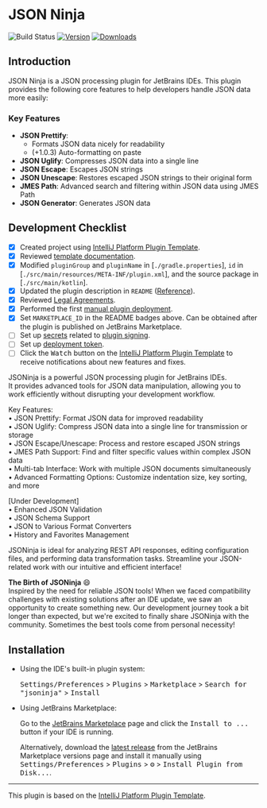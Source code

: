 # JSON Ninja

![Build Status](https://github.com/buYoung/intellij-jsoninja/workflows/Build/badge.svg)
[![Version](https://img.shields.io/jetbrains/plugin/v/26715.svg)](https://plugins.jetbrains.com/plugin/26715)
[![Downloads](https://img.shields.io/jetbrains/plugin/d/26715.svg)](https://plugins.jetbrains.com/plugin/26715)


## Introduction

JSON Ninja is a JSON processing plugin for JetBrains IDEs. This plugin provides the following core features to help developers handle JSON data more easily:

### Key Features

- **JSON Prettify**:
  - Formats JSON data nicely for readability
  - (+1.0.3) Auto-formatting on paste
- **JSON Uglify**: Compresses JSON data into a single line
- **JSON Escape**: Escapes JSON strings
- **JSON Unescape**: Restores escaped JSON strings to their original form
- **JMES Path**: Advanced search and filtering within JSON data using JMES Path
- **JSON Generator**: Generates JSON data

## Development Checklist
- [x] Created project using [IntelliJ Platform Plugin Template][template].
- [x] Reviewed [template documentation][template].
- [x] Modified `pluginGroup` and `pluginName` in [`./gradle.properties`], `id` in [`./src/main/resources/META-INF/plugin.xml`], and the source package in [`./src/main/kotlin`].
- [x] Updated the plugin description in `README` ([Reference][docs:plugin-description]).
- [x] Reviewed [Legal Agreements](https://plugins.jetbrains.com/docs/marketplace/legal-agreements.html?from=IJPluginTemplate).
- [x] Performed the first [manual plugin deployment](https://plugins.jetbrains.com/docs/intellij/publishing-plugin.html?from=IJPluginTemplate).
- [x] Set `MARKETPLACE_ID` in the README badges above. Can be obtained after the plugin is published on JetBrains Marketplace.
- [ ] Set up [secrets](https://github.com/JetBrains/intellij-platform-plugin-template#environment-variables) related to [plugin signing](https://plugins.jetbrains.com/docs/intellij/plugin-signing.html?from=IJPluginTemplate).
- [ ] Set up [deployment token](https://plugins.jetbrains.com/docs/marketplace/plugin-upload.html?from=IJPluginTemplate).
- [ ] Click the <kbd>Watch</kbd> button on the [IntelliJ Platform Plugin Template][template] to receive notifications about new features and fixes.

<!-- Plugin description -->
JSONinja is a powerful JSON processing plugin for JetBrains IDEs.  
It provides advanced tools for JSON data manipulation, allowing you to work efficiently without disrupting your development workflow.

Key Features:  
• JSON Prettify: Format JSON data for improved readability  
• JSON Uglify: Compress JSON data into a single line for transmission or storage  
• JSON Escape/Unescape: Process and restore escaped JSON strings  
• JMES Path Support: Find and filter specific values within complex JSON data  
• Multi-tab Interface: Work with multiple JSON documents simultaneously  
• Advanced Formatting Options: Customize indentation size, key sorting, and more

[Under Development]  
• Enhanced JSON Validation  
• JSON Schema Support  
• JSON to Various Format Converters  
• History and Favorites Management

JSONinja is ideal for analyzing REST API responses, editing configuration files, and performing data transformation tasks. Streamline your JSON-related work with our intuitive and efficient interface!

**The Birth of JSONinja** 😄  
Inspired by the need for reliable JSON tools! When we faced compatibility challenges with existing solutions after an IDE update, we saw an opportunity to create something new. Our development journey took a bit longer than expected, but we're excited to finally share JSONinja with the community. Sometimes the best tools come from personal necessity!
<!-- Plugin description end -->

## Installation

- Using the IDE's built-in plugin system:

  <kbd>Settings/Preferences</kbd> > <kbd>Plugins</kbd> > <kbd>Marketplace</kbd> > <kbd>Search for "jsoninja"</kbd> >
  <kbd>Install</kbd>

- Using JetBrains Marketplace:

  Go to the [JetBrains Marketplace](https://plugins.jetbrains.com/plugin/26715) page and click the <kbd>Install to ...</kbd> button if your IDE is running.

  Alternatively, download the [latest release](https://plugins.jetbrains.com/plugin/MARKETPLACE_ID/versions) from the JetBrains Marketplace versions page and install it manually using
  <kbd>Settings/Preferences</kbd> > <kbd>Plugins</kbd> > <kbd>⚙️</kbd> > <kbd>Install Plugin from Disk...</kbd>.


---
This plugin is based on the [IntelliJ Platform Plugin Template][template].

[template]: https://github.com/JetBrains/intellij-platform-plugin-template
[docs:plugin-description]: https://plugins.jetbrains.com/docs/intellij/plugin-user-experience.html#plugin-description-and-presentation